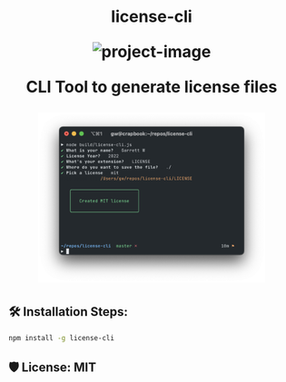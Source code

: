 <h1 align="center" id="title">license-cli</1>

<p align="center"><img src="https://socialify.git.ci/glweems/gen-license/image?description=0&amp;font=Source%20Code%20Pro&amp;language=1&amp;name=1&amp;owner=1&amp;pattern=Plus&amp;theme=Dark" alt="project-image"></p>

<p id="description">CLI Tool to generate license files</p>

<p align="center">
		<img src="https://raw.githubusercontent.com/glweems/license-cli/master/snapshot.png" alt="project-screenshot" width="400" >
</p>

<h2>🛠️ Installation Steps:</h2>

```bash
npm install -g license-cli
```

<h2>🛡️ License: <strong>MIT</strong></h2>
